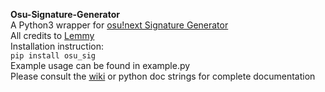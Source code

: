 **Osu-Signature-Generator**  
A Python3 wrapper for [osu!next Signature Generator](https://lemmmy.pw/osusig/)  
All credits to [Lemmy](https://github.com/Lemmmy)  
Installation instruction:  
``pip install osu_sig``  
Example usage can be found in example.py  
Please consult the [wiki](https://github.com/MaT1g3R/Osu-Signature-Generator/wiki/Documentation) or python doc strings for complete documentation